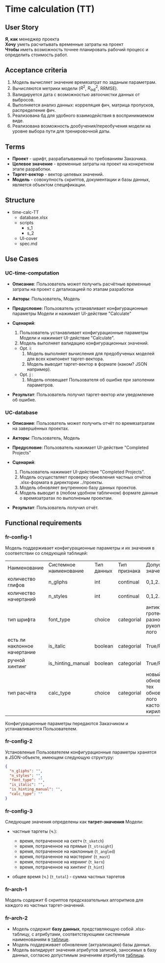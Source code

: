 # Time calculation (TT)

## User Story

**Я, как** менеджер проекта  
**Хочу** уметь расчитывать временные затраты на проект  
**Чтобы** иметь возможность точнее планировать рабочий процесс и определить стоимость работ.

## Acceptance criteria

1. Модель вычисляет значение времязатрат по заданым параметрам.
2. Вычисляются метрики модели ($R^2$, $R^2_{adj}$, RRMSE).
3. Валидируется дата с возможностью автоочистки данных от выбросов.
4. Выполняется анализ данных: корреляция фич, матрица пропусков, распределение фич.
5. Реализована бд для удобного взаимодействия в воспринимаемом виде.
6. Реализована возможность дообучения/переобучения модели на уровне выбора пути для тренировочной даты.

## Terms

* **Проект** \- шрифт, разрабатываемый по требованиям Заказчика.
* **Целевое значение** \- временные затраты на проект на конкретном этапе разработки.
* **Таргет-вектор** \- вектор целевых значений.
* **Модель** \- совокупность скриптов, документации и базы данных, является объектом спецификации.

## Structure

* time-calc-TT
  * database.xlsx
  * scripts
    * s_1
    * s_2
  * UI-cover
  * spec.md

## Use Cases

### UC-time-computation

* **Описание**: Пользователь может получить расчётные временные затраты на проект с детализацией по этапам разработки
* **Акторы**: Пользователь, Модель
* **Предусловие**: Пользователь устанавливает конфигурационные параметры Модели и нажимает UI-действие "Calculate"
* **Сценарий**:

  1. Пользователь устанавливает конфигурационные параметры Модели и нажимает UI-действие "Calculate".
  2. Модель выполняет валидацию конфигурационных значений.
  * Opt. i:
    1. Модель выполняет вычисления для предобученых моделей для всех компонент таргет-вектора.
    2. Модель выводит таргет-вектор в формате (каком? JSON например).
  * Opt. j :
    1. Модель оповещает Пользователя об ошибке при заполении параметров.

* **Результат**: Пользователь получил таргет-вектор или уведомление об ошибке.

### UC-database

* **Описание**: Пользователь может получить отчёт по времязатратам на завершённых проектах.
* **Акторы**: Пользователь, Модель
* **Предусловие**: Пользователь нажимает UI-действие "Completed Projects"
* **Сценарий**:

  1. Пользователь нажимает UI-действие "Completed Projects".
  2. Модель осуществляет проверку обновления частных отчётов .xlsx-формата в директории ../проекты.
  3. Модель обновляет внутреннюю базу данных проектов.
  4. Модель выводит в (любом удобном табличном) формате данные о времязатратах по выполненым проектам.

* **Результат**: Пользователь получил отчёт.

## Functional requirements

### fr-config-1

Модель поддерживает конфигурационные параметры и их значения в соответствии со следующей таблицей:

<table>
  <tr>
    <td>Наименование</td>
    <td>Системное наименование</td>
    <td>Тип данных</td>
    <td>Тип признака</td>
    <td>Допустимые значения</td>
  </tr>
  <tr>
    <td>количество глифов</td>
    <td>n_gliphs</td>
    <td>int</td>
    <td>continual</td>
    <td>0,1,2...</td>
  </tr>
  <tr>
    <td>количество начертаний</td>
    <td>n_styles</td>
    <td>int</td>
    <td>continual</td>
    <td>0,1,2...</td>
  </tr>
  <tr>
    <td>тип шрифта</td>
    <td>font_type</td>
    <td>choice</td>
    <td>categorial</td>
    <td>антиква<br>гротеск<br>разностильный<br>рукописный<br>лого</td>
  </tr>
  <tr>
    <td>есть ли наклонное начертание</td>
    <td>is_italic</td>
    <td>boolean</td>
    <td>categorial</td>
    <td>True/False</td>
  </tr>
  <tr>
    <td>ручной хинтинг</td>
    <td>is_hinting_manual</td>
    <td>boolean</td>
    <td>categorial</td>
    <td>True/False</td>
  </tr>
  <tr>
    <td>тип расчёта</td>
    <td>calc_type</td>
    <td>choice</td>
    <td>categorial</td>
    <td>новый<br>обновление<br>тех обновление<br>лого<br>кастом<br>кириллизация</td>
  </tr>
</table>

Конфигурационные параметры передаются Заказчиком и устанавливаются Пользователем.

### fr-config-2

Установленые Пользователем конфигурационные параметры хранятся в JSON-объекте, имеющем следующую структуру:

```json
{
  "n_gliphs": "",
  "n_styles": "",
  "font_type": "",
  "is_italic": "",
  "is_hinting_manual": "",
  "calc_type": ""
}
```

### fr-config-3

Следующие значения определены как **тагрет-значения** Модели:

* частные таргеты (ч.):
  * время, потраченное на скетч (`t_sketch`)
  * время, потраченное на прямые (`t_straight`)
  * время, потраченное на наклонные (`t_angled`)
  * время, потраченное на мастеринг (`t_mast`)
  * время, потраченное на кернинг (`t_kern`)
  * время, потраченное на хинтинг (`t_hint`)

* общее время (ч.) (`t_total`) - сумма частных таргетов

### fr-arch-1

Модель содержит 6 скриптов предсказательных алгоритмов для каждого из частных таргет-значений.

### fr-arch-2

* Модель содержит **базу данных**, представляющую собой .xlsx-таблицу, с атрибутами, соответствующими системным наименованиям в [таблице](#fr-config-1).
* Модель поддерживает обновление (актуализацию) базы данных.
* Модель валидирует значения атрибутов записей, заносимых в базу данных, согласно допустимым значениям атрибутов [таблицы](#fr-config-1).
